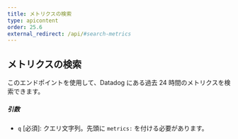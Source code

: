 ```yaml
---
title: メトリクスの検索
type: apicontent
order: 25.6
external_redirect: /api/#search-metrics
---
```


## メトリクスの検索
このエンドポイントを使用して、Datadog にある過去 24 時間のメトリクスを検索できます。


##### 引数
* `q` [必須]:
    クエリ文字列。先頭に `metrics:` を付ける必要があります。

